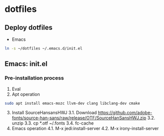 # dotfiles
## Deploy dotfiles

* Emacs
``` bash
ln -s ~/dotfiles ~/.emacs.d/init.el
```

## Emacs: init.el
### Pre-installation process
1. Eval <package-refresh-contents>
2. Apt operation
``` bash
sudo apt install emacs-mozc llvm-dev clang libclang-dev cmake
```
3. Install SourceHansansHWJ
   3.1. Download https://github.com/adobe-fonts/source-han-sans/raw/release/OTF/SourceHanSansHWJ.zip
   3.2. unzip
   3.3. cp *.otf ~/.fonts
   3.4. fc-cache
4. Emacs operation
   4.1. M-x jedi:install-server
   4.2. M-x irony-install-server









